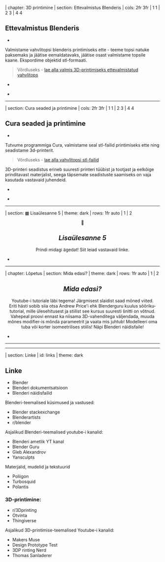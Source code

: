 
| chapter: 3D printimine
| section: Ettevalmistus Blenderis
| cols: 2fr 3fr
| 1 1
| 2 3
| 4 4

## Ettevalmistus Blenderis

-

Valmistame vahvlitopsi blenderis printimiseks ette - teeme topsi natuke paksemaks ja jäätise eemaldatavaks, jäätise osast valmistame topsile kaane.
Ekspordime objektid stl-formaati.

<blockquote>
Võrdluseks - <a href="./files/vahvlitops_printimiseks.blend">lae alla valmis 3D-printimiseks ettevalmistatud vahvlitops</a>
</blockquote>

-

<f-video src="https://www.youtube.com/watch?v=jzOzsJrPkGk&list=PLjHo4fPLPthvenCs2VH-1M7c7pR8d9D4G&index=19&t=0s" />

-

<div class="right">
    <f-next-button title="Printima!" />
</div>

---

| section: Cura seaded ja printimine
| cols: 2fr 3fr
| 1 1
| 2 3
| 4 4

## Cura seaded ja printimine

-

Tutvume programmiga Cura, valmistame seal stl-failid printimiseks ette ning seadistame 3d-printerit.

<blockquote>
Võrdluseks - <a href="./files/vahvlitops_stl.zip">lae alla vahvlitopsi stl-failid</a>
</blockquote>

3D-printeri seadistus erineb suuresti printeri tüübist ja tootjast ja eelkõige prinditavast materjalist, seega täpsemate seadistuste saamiseks on vaja kasutada vastavaid juhendeid.

-

<f-video src="https://www.youtube.com/watch?v=UQNzMBul-ak&list=PLjHo4fPLPthvenCs2VH-1M7c7pR8d9D4G&index=20&t=0s" />

-

<div class="right">
    <f-next-button title="Lisaülesanne" />
</div>

---

| section: ▩ Lisaülesanne 5
| theme: dark
| rows: 1fr auto
| 1
| 2

<center>

<span class="icon-big">🚢</span>
## <var>Lisaülesanne 5</var>

Prindi midagi ägedat! <f-link to="links">Siit</f-link> leiad vastavaid linke.

</center>

-

<div class="right">
    <f-next-button title="Mida edasi?" />
</div>

---

| chapter: Lõpetus
| section: Mida edasi?
| theme: dark
| rows: 1fr auto
| 1
| 2

<center>

## <var>Mida edasi?</var>

Youtube-i tutoriale läbi tegema! Järgmisest slaidist saad mõned viited. <br> Eriti hästi sobib siia otsa Andrew Price'i ehk Blenderguru kuulus <f-link to="https://www.youtube.com/playlist?list=PLjEaoINr3zgEq0u2MzVgAaHEBt--xLB6U">sõõriku-tutorial</f-link>, mille ülesehitusest ja stiilist see kursus suuresti šnitti on võtnud.
Vahepeal proovi ennast ka niisama 3D-vahenditega väljendada, muuda mõnes modifier-is mõnda parameetrit ja vaata mis juhtub!
Modelleeri oma tuba või korter isomeetrilises stiilis! Näpi Blenderi näidisfaile! 

</center>

-

<div class="right">
    <f-next-button title="Lingid" />
</div>

---

---

| section: Linke
| id: links
| theme: dark

## Linke

- <f-link to="https://blender.org/">Blender</f-link>
- <f-link to="https://docs.blender.org/">Blenderi dokumentsatsioon</f-link>
- <f-link to="https://www.blender.org/download/demo-files/">Blenderi näidisfailid</f-link>

Blenderi-teemalised küsimused ja vastused:
- <f-link to="https://blender.stackexchange.com/">Blender stackexchange</f-link>
- <f-link to="https://blenderartists.org/">Blenderartists</f-link>
- <f-link to="https://www.reddit.com/r/blender/">r/blender</f-link>

Asjalikud Blenderi-teemalised youtube-i kanalid:
- <f-link to="https://www.youtube.com/user/BlenderFoundation">Blenderi ametlik YT kanal</f-link>
- <f-link to="https://www.youtube.com/user/AndrewPPrice">Blender Guru</f-link>
- <f-link to="https://www.youtube.com/user/GlebAlexandrov">Gleb Alexandrov</f-link>
- <f-link to="https://www.youtube.com/c/yansculpts">Yansculpts</f-link>

Materjalid, mudelid ja tekstuurid
- <f-link to="https://www.poliigon.com/">Poliigon</f-link>
- <f-link to="https://www.turbosquid.com/">Turbosquid</f-link>
- <f-link to="https://www.polantis.com/">Polantis</f-link>

### 3D-printimine:

- <f-link to="https://www.reddit.com/r/3Dprinting/">r/3Dprinting</f-link>
- <f-link to="http://otvinta.com/">Otvinta</f-link>
- <f-link to="https://www.thingiverse.com/">Thingiverse</f-link>

Asjalikud 3D-printimise-teemalised Youtube-i kanalid:
- <f-link to="https://www.youtube.com/c/MakersMuse">Makers Muse</f-link>
- <f-link to="https://www.youtube.com/c/DesignPrototypeTest">Design Prototype Test</f-link>
- <f-link to="https://www.youtube.com/c/3DPrintingNerd">3DP rinting Nerd</f-link>
- <f-link to="https://www.youtube.com/user/ThomasSanladerer">Thomas Sanladerer</f-link>
